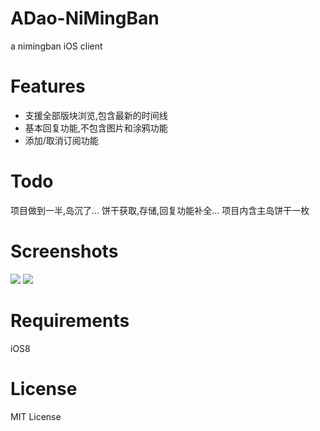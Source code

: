 # ADao-NiMingBan
a nimingban iOS client

# Features

* 支援全部版块浏览,包含最新的时间线
* 基本回复功能,不包含图片和涂鸦功能
* 添加/取消订阅功能

# Todo

项目做到一半,岛沉了...
饼干获取,存储,回复功能补全...
项目内含主岛饼干一枚

# Screenshots

![](https://ws2.sinaimg.cn/large/006tNc79gy1fhwdm6zadtj30yi1pcwmg.jpg) ![](https://ws3.sinaimg.cn/large/006tNc79gy1fhwdm65ibfj30yi1pcn5g.jpg)

# Requirements
iOS8

# License
MIT License
